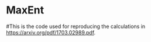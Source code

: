 # MaxEnt
#This is the code used for reproducing the calculations in https://arxiv.org/pdf/1703.02989.pdf.
